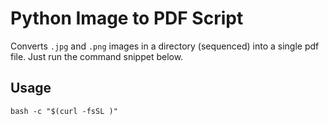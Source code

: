 # Python Image to PDF Script

Converts `.jpg` and `.png` images in a directory (sequenced) into a single pdf file. Just run the command snippet below.

## Usage

```
bash -c "$(curl -fsSL )"
```

